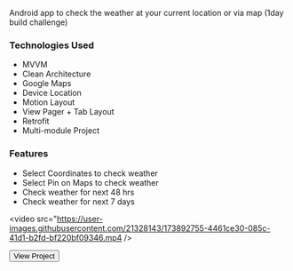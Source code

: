Android app to check the weather at your current location or via map (1day build challenge)

### Technologies Used
* MVVM
* Clean Architecture
* Google Maps
* Device Location
* Motion Layout
* View Pager + Tab Layout
* Retrofit
* Multi-module Project


### Features
* Select Coordinates to check weather
* Select Pin on Maps to check weather
* Check weather for next 48 hrs
* Check weather for next 7 days

<video src="https://user-images.githubusercontent.com/21328143/173892755-4461ce30-085c-41d1-b2fd-bf220bf09346.mp4
/>


<Button variant="text" destination="https://github.com/NeilSayok/weather_app">View Project</Button>

